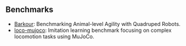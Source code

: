## Benchmarks

- [Barkour](https://sites.google.com/view/barkour): Benchmarking Animal-level Agility with Quadruped Robots.
- [loco-mujoco](https://github.com/robfiras/loco-mujoco): Imitation learning benchmark focusing on complex locomotion tasks using MuJoCo.

